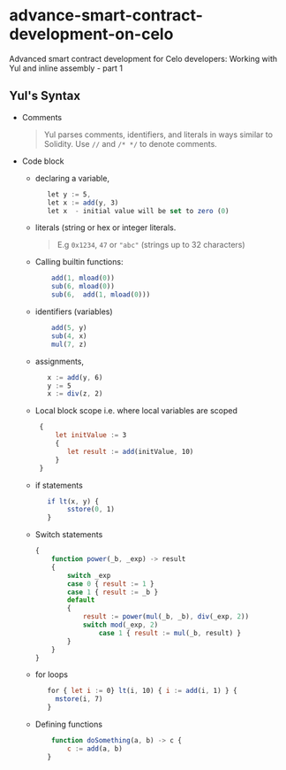 # advance-smart-contract-development-on-celo
Advanced smart contract development for Celo developers: Working with Yul and inline assembly - part 1

## Yul's Syntax

- Comments
   > Yul parses comments, identifiers, and literals in ways similar to Solidity.
   Use `//` and `/* */` to denote comments.

- Code block
   - declaring a variable,
        ```js
           let y := 5,  
           let x := add(y, 3) 
           let x  - initial value will be set to zero (0)
       ```

   - literals (string or hex or integer literals. 
       > E.g `0x1234`, `47` or `"abc"` (strings up to 32 characters)

   - Calling builtin functions: 
        ```js
            add(1, mload(0))
            sub(6, mload(0))
            sub(6,  add(1, mload(0)))
        ```

   - identifiers (variables)
       ```js
           add(5, y)
           sub(4, x)
           mul(7, z)
       ```

    - assignments,
       ```js
          x := add(y, 6)
          y := 5
          x := div(z, 2)
       ```
     - Local block scope i.e. where local variables are scoped
        ```js
         { 
             let initValue := 3 
             { 
                let result := add(initValue, 10) 
             } 
         }
        ```

    - if statements
      ```js
         if lt(x, y) { 
              sstore(0, 1) 
         }
      ```
    
    - Switch statements

        ```js
        {
            function power(_b, _exp) -> result
            {
                switch _exp
                case 0 { result := 1 }
                case 1 { result := _b }
                default
                {
                    result := power(mul(_b, _b), div(_exp, 2))
                    switch mod(_exp, 2)
                        case 1 { result := mul(_b, result) }
                }
            }
        }
        ```
   - for loops
      ```js
         for { let i := 0} lt(i, 10) { i := add(i, 1) } { 
           mstore(i, 7) 
         }
      ```
   - Defining functions
      ```js
          function doSomething(a, b) -> c { 
              c := add(a, b) 
         }
      ```
